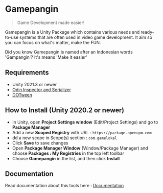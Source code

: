 # Gamepangin
> Game Development made easier!

Gamepangin is a Unity Package which contains various needs and ready-to-use systems that are often used in video game development. It aim so you can focus on what's matter, make the FUN.

Did you know Gamepangin is named after an Indonesian words 'Gampangin'? It's means 'Make it easier'

## Requirements
- Unity 2021.3 or newer
- [Odin Inspector and Serializer](https://assetstore.unity.com/packages/tools/utilities/odin-inspector-and-serializer-89041)
- [DOTween](https://assetstore.unity.com/packages/tools/animation/dotween-hotween-v2-27676)

## How to Install (Unity 2020.2 or newer)

- In Unity, open **Project Settings window** (Edit/Project Settings) and go to **Package Manager**
- Add a new **Scoped Registry** with URL : `https://package.openupm.com`
- dd a new scope in Scope(s) section : `com.gamelokal`
- Click **Save** to save changes
- Open **Package Manager Window** (Window/Package Manager) and choose **Packages : My Registries** in the top left toolbar
- Choose **Gamepangin** in the list, and then click **Install**

## Documentation
Read documentation about this tools here : [Documentation](https://gamepangin.gamelokal.com/)

